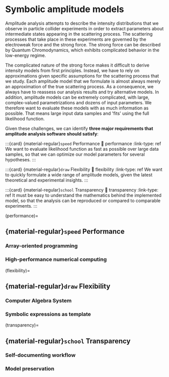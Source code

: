 # Symbolic amplitude models

Amplitude analysis attempts to describe the intensity distributions that we observe in particle collider experiments in order to extract parameters about intermediate states appearing in the scattering process. The scattering processes that take place in these experiments are governed by the electroweak force and the strong force. The strong force can be described by Quantum Chromodynamics, which exhibits complicated behavior in the low-energy regime.

The complicated nature of the strong force makes it difficult to derive intensity models from first principles. Instead, we have to rely on approximations given specific assumptions for the scattering process that we study. Each amplitude model that we formulate is almost always merely an approximation of the true scattering process. As a consequence, we always have to reassess our analysis results and try alternative models. In addition, amplitude models can be extremely complicated, with large, complex-valued parametrizations and dozens of input parameters. We therefore want to evaluate these models with as much information as possible. That means large input data samples and 'fits' using the full likelihood function.

Given these challenges, we can identify **three major requirements that amplitude analysis software should satisfy**:

:::{card} {material-regular}`speed` Performance
:link: performance
:link-type: ref
We want to evaluate likelihood function as fast as possible over large data samples, so that we can optimize our model parameters for several hypotheses.
:::

:::{card} {material-regular}`draw` Flexibility
:link: flexibility
:link-type: ref
We want to quickly formulate a wide range of amplitude models, given the latest theoretical and experimental insights.
:::

:::{card} {material-regular}`school` Transparency
:link: transparency
:link-type: ref
It must be easy to understand the mathematics behind the implemented model, so that the analysis can be reproduced or compared to comparable experiments.
:::

(performance)=

## {material-regular}`speed` Performance

### Array-oriented programming

### High-performance numerical computing

(flexibility)=

## {material-regular}`draw` Flexibility

### Computer Algebra System

### Symbolic expressions as template

(transparency)=

## {material-regular}`school` Transparency

### Self-documenting workflow

### Model preservation
